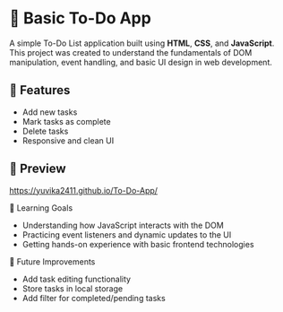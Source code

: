 # 📝 Basic To-Do App

A simple To-Do List application built using **HTML**, **CSS**, and **JavaScript**. 
This project was created to understand the fundamentals of DOM manipulation, event handling, and basic UI design in web development.

## 🚀 Features

- Add new tasks
- Mark tasks as complete
- Delete tasks
- Responsive and clean UI

## 📸 Preview
https://yuvika2411.github.io/To-Do-App/

🧠 Learning Goals
- Understanding how JavaScript interacts with the DOM
- Practicing event listeners and dynamic updates to the UI
- Getting hands-on experience with basic frontend technologies

📌 Future Improvements 
- Add task editing functionality
- Store tasks in local storage
- Add filter for completed/pending tasks





